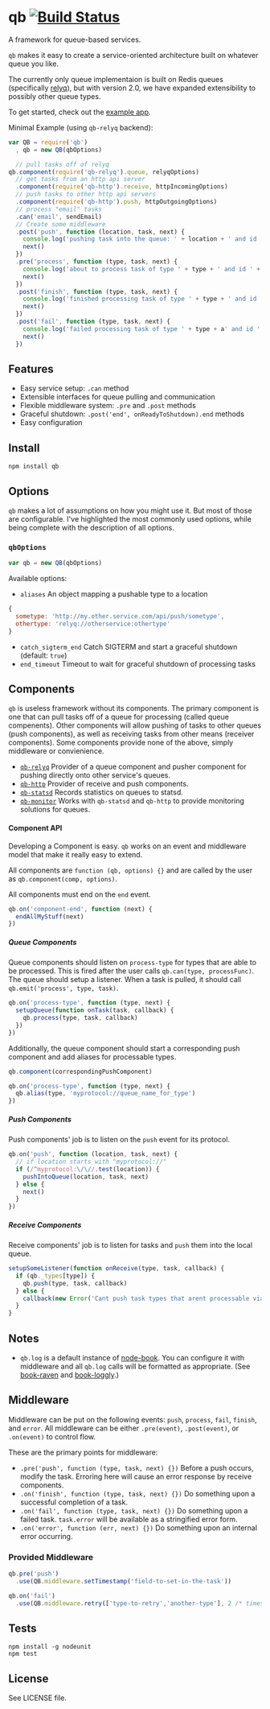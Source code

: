 # qb [![Build Status][1]][2]

A framework for queue-based services.

`qb` makes it easy to create a service-oriented architecture built on whatever queue you like.

The currently only queue implementaion is built on Redis queues (specifically [relyq](https://github.com/Rafflecopter/relyq)), but with version 2.0, we have expanded extensibility to possibly other queue types.

To get started, check out the [example app](https://github.com/Rafflecopter/node-qb/blob/master/example/app.js).

Minimal Example (using `qb-relyq` backend):

```javascript
var QB = require('qb')
  , qb = new QB(qbOptions)

  // pull tasks off of relyq
qb.component(require('qb-relyq').queue, relyqOptions)
  // get tasks from an http api server
  .component(require('qb-http').receive, httpIncomingOptions)
  // push tasks to other http api servers
  .component(require('qb-http').push, httpOutgoingOptions)
  // process "email" tasks
  .can('email', sendEmail)
  // Create some middleware
  .post('push', function (location, task, next) {
    console.log('pushing task into the queue: ' + location + ' and id ' + task.id)
    next()
  })
  .pre('process', function (type, task, next) {
    console.log('about to process task of type ' + type + ' and id ' + task.id)
    next()
  })
  .post('finish', function (type, task, next) {
    console.log('finished processing task of type ' + type + ' and id ' + task.id)
    next()
  })
  .post('fail', function (type, task, next) {
    console.log('failed processing task of type ' + type + a' and id ' + task.id  + ' with error ' + task.error)
    next()
  })
```

## Features

- Easy service setup: `.can` method
- Extensible interfaces for queue pulling and communication
- Flexible middleware system: `.pre` and `.post` methods
- Graceful shutdown: `.post('end', onReadyToShutdown).end` methods
- Easy configuration

## Install

```
npm install qb
```

## Options

`qb` makes a lot of assumptions on how you might use it. But most of those are configurable. I've highlighted the most commonly used options, while being complete with the description of all options.

### `qbOptions`

```javascript
var qb = new QB(qbOptions)
```

Available options:

- `aliases` An object mapping a pushable type to a location
```javascript
{
  sometype: 'http://my.other.service.com/api/push/sometype',
  othertype: 'relyq://otherservice:othertype'
}
```
- `catch_sigterm_end` Catch SIGTERM and start a graceful shutdown (default: `true`)
- `end_timeout` Timeout to wait for graceful shutdown of processing tasks

## Components

`qb` is useless framework without its components. The primary component is one that can pull tasks off of a queue for processing (called queue compenents). Other components will allow pushing of tasks to other queues (push components), as well as receiving tasks from other means (receiver components). Some components provide none of the above, simply middleware or convienience.

- [`qb-relyq`](https://github.com/Rafflecopter/node-qb-relyq) Provider of a queue component and pusher component for pushing directly onto other service's queues.
- [`qb-http`](https://github.com/Rafflecopter/node-qb-http) Provider of receive and push components.
- [`qb-statsd`](https://github.com/Rafflecopter/node-qb-statsd) Records statistics on queues to statsd.
- [`qb-monitor`](https://github.com/Rafflecopter/node-qb-monitor) Works with `qb-statsd` and `qb-http` to provide monitoring solutions for queues.

#### Component API

Developing a Component is easy. `qb` works on an event and middleware model that make it really easy to extend.

All components are `function (qb, options) {}` and are called by the user as `qb.component(comp, options)`.

All components must end on the `end` event.

```javascript
qb.on('component-end', function (next) {
  endAllMyStuff(next)
})
```

##### Queue Components

Queue components should listen on `process-type` for types that are able to be processed. This is fired after the user calls `qb.can(type, processFunc)`. The queue should setup a listener. When a task is pulled, it should call `qb.emit('process', type, task)`.

```javascript
qb.on('process-type', function (type, next) {
  setupQueue(function onTask(task, callback) {
    qb.process(type, task, callback)
  })
})
```

Additionally, the queue component should start a corresponding push component and add aliases for processable types.

```javascript
qb.component(correspondingPushComponent)

qb.on('process-type', function (type, next) {
  qb.alias(type, 'myprotocol://queue_name_for_type')
})
```

##### Push Components

Push components' job is to listen on the `push` event for its protocol.

```javascript
qb.on('push', function (location, task, next) {
  // if location starts with "myprotocol://"
  if (/^myprotocol:\/\//.test(location)) {
    pushIntoQueue(location, task, next)
  } else {
    next()
  }
})
```

##### Receive Components

Receive components' job is to listen for tasks and `push` them into the local queue.

```javascript
setupSomeListener(function onReceive(type, task, callback) {
  if (qb._types[type]) {
    qb.push(type, task, callback)
  } else {
    callback(new Error('Cant push task types that arent processable via qb.can()'))
  }
}
```

## Notes

- `qb.log` is a default instance of [node-book](https://github.com/shtylman/node-book). You can configure it with middleware and all `qb.log` calls will be formatted as appropriate. (See [book-raven](https://github.com/shtylman/node-book-raven) and [book-loggly](https://github.com/yanatan16/node-book-loggly).)

## Middleware

Middleware can be put on the following events: `push`, `process`, `fail`, `finish`, and `error`. All middleware can be either `.pre(event)`, `.post(event)`, or `.on(event)` to control flow.

These are the primary points for middleware:

- `.pre('push', function (type, task, next) {})` Before a push occurs, modify the task. Erroring here will cause an error response by receive components.
- `.on('finish', function (type, task, next) {})` Do something upon a successful completion of a task.
- `.on('fail', function (type, task, next) {})` Do something upon a failed task. `task.error` will be available as a stringified error form.
- `.on('error', function (err, next) {})` Do something upon an internal error occurring.

### Provided Middleware

```javascript
qb.pre('push')
  .use(QB.middleware.setTimestamp('field-to-set-in-the-task'))

qb.on('fail')
  .use(QB.middleware.retry(['type-to-retry','another-type'], 2 /* times */))
```

## Tests

```
npm install -g nodeunit
npm test
```

## License

See LICENSE file.

[1]: https://travis-ci.org/Rafflecopter/node-qb.png?branch=master
[2]: http://travis-ci.org/Rafflecopter/node-qb